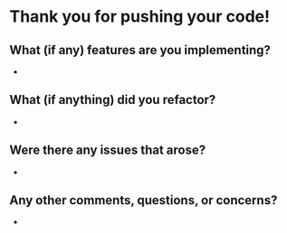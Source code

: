 # Thank you for pushing your code!

## What (if any) features are you implementing?
 +

## What (if anything) did you refactor?
 +


## Were there any issues that arose?
 +


## Any other comments, questions, or concerns?
 +
